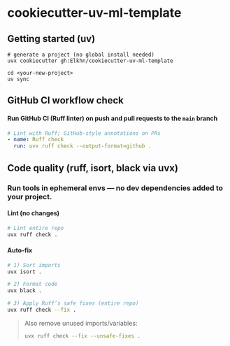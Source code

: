 # cookiecutter-uv-ml-template


## Getting started (uv)
```code
# generate a project (no global install needed)
uvx cookiecutter gh:Elkhn/cookiecutter-uv-ml-template

cd <your-new-project>
uv sync
```

## GitHub CI workflow check
#### Run GitHub CI (Ruff linter) on push and pull requests to the `main` branch
```yaml
# Lint with Ruff; GitHub-style annotations on PRs
- name: Ruff check
  run: uvx ruff check --output-format=github .
```

## Code quality (ruff, isort, black via uvx)
### Run tools in ephemeral envs — no dev dependencies added to your project.

#### Lint (no changes)
```bash
# Lint entire repo
uvx ruff check .
```

#### Auto-fix
```bash
# 1) Sort imports
uvx isort .

# 2) Format code
uvx black .

# 3) Apply Ruff’s safe fixes (entire repo)
uvx ruff check --fix .
```
> Also remove unused imports/variables:
> ```bash
> uvx ruff check --fix --unsafe-fixes .
> ```


